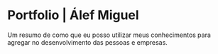 # Portfolio | Álef Miguel
Um resumo de como que eu posso utilizar meus conhecimentos para agregar no desenvolvimento das pessoas e empresas.
